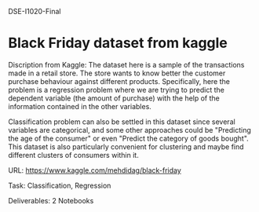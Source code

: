 DSE-I1020-Final

# Black Friday dataset from kaggle

Discription from Kaggle:
The dataset here is a sample of the transactions made in a retail store. The store wants to know better the customer purchase behaviour against different products. Specifically, here the problem is a regression problem where we are trying to predict the dependent variable (the amount of purchase) with the help of the information contained in the other variables.

Classification problem can also be settled in this dataset since several variables are categorical, and some other approaches could be "Predicting the age of the consumer" or even "Predict the category of goods bought". This dataset is also particularly convenient for clustering and maybe find different clusters of consumers within it.

URL: https://www.kaggle.com/mehdidag/black-friday

Task: Classification, Regression

Deliverables: 2 Notebooks
